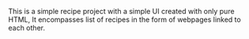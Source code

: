 This is a simple recipe project with a simple UI created with only pure HTML, It encompasses list of recipes in the form of webpages linked to each other.
